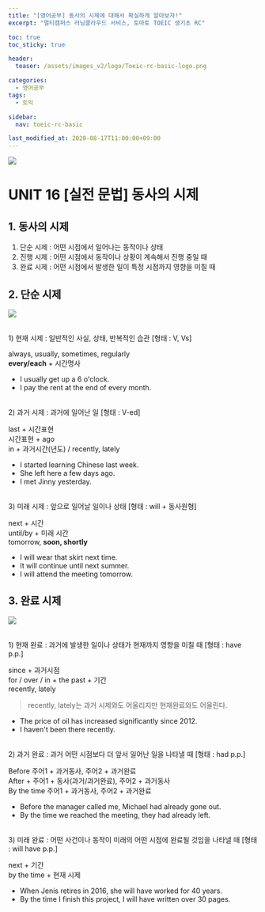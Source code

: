 ```yaml
---
title: "[영어공부] 동사의 시제에 대해서 확실하게 알아보자!"
excerpt: "멀티캠퍼스 러닝클라우드 서비스, 토마토 TOEIC 생기초 RC"

toc: true
toc_sticky: true

header:
  teaser: /assets/images_v2/logo/Toeic-rc-basic-logo.png

categories:
  - 영어공부
tags:
  - 토익

sidebar:
  nav: toeic-rc-basic

last_modified_at: 2020-08-17T11:00:00+09:00
---
```

![](https://eliotjang.github.io/assets/images_v2/logo/Toeic-rc-basic-logo.png)

# UNIT 16 [실전 문법] 동사의 시제

## 1. 동사의 시제

1) 단순 시제 : 어떤 시점에서 일어나는 동작이나 상태  
2) 진행 시제 : 어떤 시점에서 동작이나 상황이 계속해서 진행 중일 때  
3) 완료 시제 : 어떤 시점에서 발생한 일이 특정 시점까지 영향을 미칠 때

## 2. 단순 시제

![](https://eliotjang.github.io/assets/images_v2/english-learning/toeic-rc-basic/unit16/Picture1.png)  

<br/>
1) 현재 시제 : 일반적인 사실, 상태, 반복적인 습관 [형태 : V, Vs]  

always, usually, sometimes, regularly  
**every/each** + 시간명사

- I usually get up a 6 o'clock.
- I pay the rent at the end of every month.

<br/>
2) 과거 시제 : 과거에 일어난 일 [형태 : V-ed]

last + 시간표현  
시간표현 + ago  
in + 과거시간(년도) / recently, lately  

- I started learning Chinese last week.
- She left here a few days ago.
- I met Jinny yesterday.

<br/>
3) 미래 시제 : 앞으로 일어날 일이나 상태 [형태 : will + 동사원형]  

next + 시간  
until/by + 미래 시간  
tomorrow, **soon, shortly**

- I will wear that skirt next time.
- It will continue until next summer.
- I will attend the meeting tomorrow.

## 3. 완료 시제

![](https://eliotjang.github.io/assets/images_v2/english-learning/toeic-rc-basic/unit16/Picture2.png)  

<br/>
1) 현재 완료 : 과거에 발생한 일이나 상태가 현재까지 영향을 미칠 때 [형태 : have p.p.] 

since + 과거시점  
for / over / in + the past + 기간  
recently, lately

> recently, lately는 과거 시제와도 어울리지만 현재완료와도 어울린다.

- The price of oil has increased significantly since 2012.
- I haven't been there recently.

<br/>
2) 과거 완료 : 과거 어떤 시점보다 더 앞서 일어난 일을 나타낼 때 [형태 : had p.p.]  

Before 주어1 + 과거동사, 주어2 + 과거완료  
After + 주어1 + 동사(과거/과거완료), 주어2 + 과거동사  
By the time 주어1 + 과거동사, 주어2 + 과거완료

- Before the manager called me, Michael had already gone out.
- By the time we reached the meeting, they had already left.

<br/>
3) 미래 완료 : 어떤 사건이나 동작이 미래의 어떤 시점에 완료될 것임을 나타낼 때 [형태 : will have p.p.]  

next + 기간  
by the time + 현재 시제  

- When Jenis retires in 2016, she will have worked for 40 years.
- By the time I finish this project, I will have written over 30 pages.